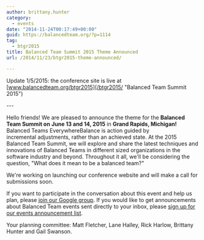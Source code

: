 ```yaml
---
author: brittany.hunter
category:
  - events
date: "2014-11-24T00:17:49+00:00"
guid: https://balancedteam.org/?p=1114
tag:
  - btgr2015
title: Balanced Team Summit 2015 Theme Announced
url: /2014/11/23/btgr2015-theme-announced/

---
```

Update 1/5/2015: the conference site is live at [www.balancedteam.org/btgr2015](/btgr2015/ "Balanced Team Summit 2015")

\-\-\-

Hello friends! We are pleased to announce the theme for the **Balanced Team Summit on** **June 13 and 14, 2015** in **Grand Rapids, Michigan!** Balanced Teams EverywhereBalance is action guided by incremental adjustments, rather than an achieved state. At the 2015 Balanced Team Summit, we will explore and share the latest techniques and innovations of Balanced Teams in different sized organizations in the software industry and beyond. Throughout it all, we'll be considering the question, "What does it mean to be a balanced team?"

We're working on launching our conference website and will make a call for submissions soon.

If you want to participate in the conversation about this event and help us plan, please [join our Google group](https://groups.google.com/forum/#!forum/balancedteam). If you would like to get announcements about Balanced Team events sent directly to your inbox, please [sign up for our events announcement list](http://balancedteam.us7.list-manage.com/subscribe?u=56c9b4474936918cfa00a4178&id=b69859a88f).

Your planning committee: Matt Fletcher, Lane Halley, Rick Harlow, Brittany Hunter and Gail Swanson.
